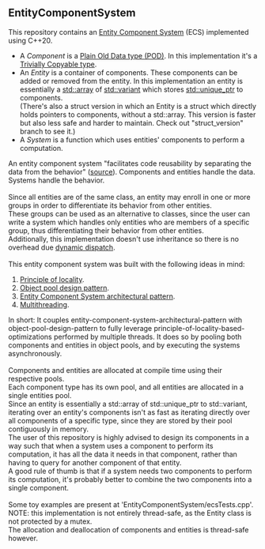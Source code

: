 
## EntityComponentSystem
This repository contains an [Entity Component System](https://en.wikipedia.org/wiki/Entity_component_system) (ECS) implemented using C++20.
- A <em>Component</em> is a [Plain Old Data type (POD)](https://en.wikipedia.org/wiki/Passive_data_structure). In this implementation it's a [Trivially Copyable type](https://en.cppreference.com/w/cpp/named_req/TriviallyCopyable).
- An <em>Entity</em> is a container of components. These components can be added or removed from the entity. In this implementation an entity is essentially a [std::array](https://en.cppreference.com/w/cpp/container/array) of [std::variant](https://en.cppreference.com/w/cpp/utility/variant) which stores [std::unique_ptr](https://en.cppreference.com/w/cpp/memory/unique_ptr) to components.<br>(There's also a struct version in which an Entity is a struct which directly holds pointers to components, without a std::array. This version is faster but also less safe and harder to maintain. Check out "struct_version" branch to see it.)
- A <em>System</em> is a function which uses entities' components to perform a computation.

An entity component system "facilitates code reusability by separating the data from the behavior" ([source](https://www.simplilearn.com/entity-component-system-introductory-guide-article)). Components and entities handle the data. Systems handle the behavior.<br><br>Since all entities are of the same class, an entity may enroll in one or more groups in order to differentiate its behavior from other entities.<br>These groups can be used as an alternative to classes, since the user can write a system which handles only entities who are members of a specific group, thus differentiating their behavior from other entities.<br>Additionally, this implementation doesn't use inheritance so there is no overhead due [dynamic dispatch](https://en.wikipedia.org/wiki/Dynamic_dispatch#C++_implementation). <br><br>This entity component system was built with the following ideas in mind:<br>
1. [Principle of locality](https://en.wikipedia.org/wiki/Locality_of_reference).
2. [Object pool design pattern](https://en.wikipedia.org/wiki/Object_pool_pattern).
3. [Entity Component System architectural pattern](https://en.wikipedia.org/wiki/Entity_component_system).
4. [Multithreading](https://en.wikipedia.org/wiki/Multithreading_(computer_architecture)).

In short: It couples entity-component-system-architectural-pattern with object-pool-design-pattern to fully leverage principle-of-locality-based-optimizations performed by multiple threads.
It does so by pooling both components and entities in object pools, and by executing the systems asynchronously.<br><br>Components and entities are allocated at compile time using their respective pools. <br>Each component type has its own pool, and all entities are allocated in a single entities pool. <br>Since an entity is essentially a std::array of std::unique_ptr to std::variant, iterating over an entity's components isn't as fast as iterating directly over all components of a specific type, since they are stored by their pool contiguously in memory.<br>The user of this repository is highly advised to design its components in a way such that when a system uses a component to perform its computation, it has all the data it needs in that component, rather than having to query for another component of that entity.<br>A good rule of thumb is that if a system needs two components to perform its computation, it's probably better to combine the two components into a single component.<br><br>Some toy examples are present at 'EntityComponentSystem/ecsTests.cpp'.<br>NOTE: this implementation is not entirely thread-safe, as the Entity class is not protected by a mutex.<br>The allocation and deallocation of components and entities is thread-safe however. 
